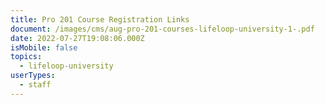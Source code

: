 ```yaml
---
title: Pro 201 Course Registration Links
document: /images/cms/aug-pro-201-courses-lifeloop-university-1-.pdf
date: 2022-07-27T19:08:06.000Z
isMobile: false
topics:
  - lifeloop-university
userTypes:
  - staff
---
```


